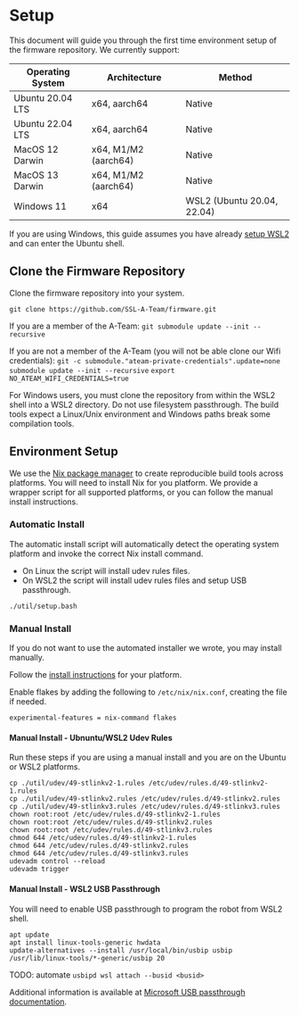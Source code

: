 # Setup

This document will guide you through the first time environment setup of the firmware repository. We
currently support:

| Operating System | Architecture         | Method                     |
|------------------|----------------------|----------------------------|
| Ubuntu 20.04 LTS | x64, aarch64         | Native                     |
| Ubuntu 22.04 LTS | x64, aarch64         | Native                     |
| MacOS 12 Darwin  | x64, M1/M2 (aarch64) | Native                     |
| MacOS 13 Darwin  | x64, M1/M2 (aarch64) | Native                     |
| Windows 11       | x64                  | WSL2 (Ubuntu 20.04, 22.04) |

If you are using Windows, this guide assumes you have already [setup WSL2](https://learn.microsoft.com/en-us/windows/wsl/install) and can enter the Ubuntu shell. 

## Clone the Firmware Repository

Clone the firmware repository into your system.

`git clone https://github.com/SSL-A-Team/firmware.git`


If you are a member of the A-Team:
`git submodule update --init --recursive`


If you are not a member of the A-Team (you will not be able clone our Wifi credentials):
`git -c submodule."ateam-private-credentials".update=none submodule update --init --recursive`
`export NO_ATEAM_WIFI_CREDENTIALS=true`

For Windows users, you must clone the repository from within the WSL2 shell into a WSL2 directory. Do
not use filesystem passthrough. The build tools expect a Linux/Unix environment and Windows paths break
some compilation tools.

## Environment Setup

We use the [Nix package manager](https://nixos.org/) to create reproducible build tools across platforms.
You will need to install Nix for you platform. We provide a wrapper script for all supported platforms,
or you can follow the manual install instructions.

### Automatic Install

The automatic install script will automatically detect the operating system platform and invoke the correct
Nix install command.

 - On Linux the script will install udev rules files.
 - On WSL2 the script will install udev rules files and setup USB passthrough.

`./util/setup.bash`

### Manual Install

If you do not want to use the automated installer we wrote, you may install manually.

Follow the [install instructions](https://nixos.org/download.html) for your platform.

Enable flakes by adding the following to `/etc/nix/nix.conf`, creating the file if needed.
```
experimental-features = nix-command flakes
```

#### Manual Install - Ubnuntu/WSL2 Udev Rules

Run these steps if you are using a manual install and you are on the Ubuntu or WSL2 platforms.

```
cp ./util/udev/49-stlinkv2-1.rules /etc/udev/rules.d/49-stlinkv2-1.rules
cp ./util/udev/49-stlinkv2.rules /etc/udev/rules.d/49-stlinkv2.rules
cp ./util/udev/49-stlinkv3.rules /etc/udev/rules.d/49-stlinkv3.rules
chown root:root /etc/udev/rules.d/49-stlinkv2-1.rules
chown root:root /etc/udev/rules.d/49-stlinkv2.rules
chown root:root /etc/udev/rules.d/49-stlinkv3.rules
chmod 644 /etc/udev/rules.d/49-stlinkv2-1.rules
chmod 644 /etc/udev/rules.d/49-stlinkv2.rules
chmod 644 /etc/udev/rules.d/49-stlinkv3.rules
udevadm control --reload
udevadm trigger
```

#### Manual Install - WSL2 USB Passthrough

You will need to enable USB passthrough to program the robot from WSL2 shell.

```
apt update
apt install linux-tools-generic hwdata
update-alternatives --install /usr/local/bin/usbip usbip /usr/lib/linux-tools/*-generic/usbip 20
```

TODO: automate `usbipd wsl attach --busid <busid>`

Additional information is available at [Microsoft USB passthrough documentation](https://learn.microsoft.com/en-us/windows/wsl/connect-usb).
